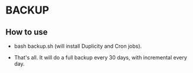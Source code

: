 # BACKUP

How to use
-------------

* bash backup.sh (will install Duplicity and Cron jobs).

* That's all. It will do a full backup every 30 days, with incremental every day.
